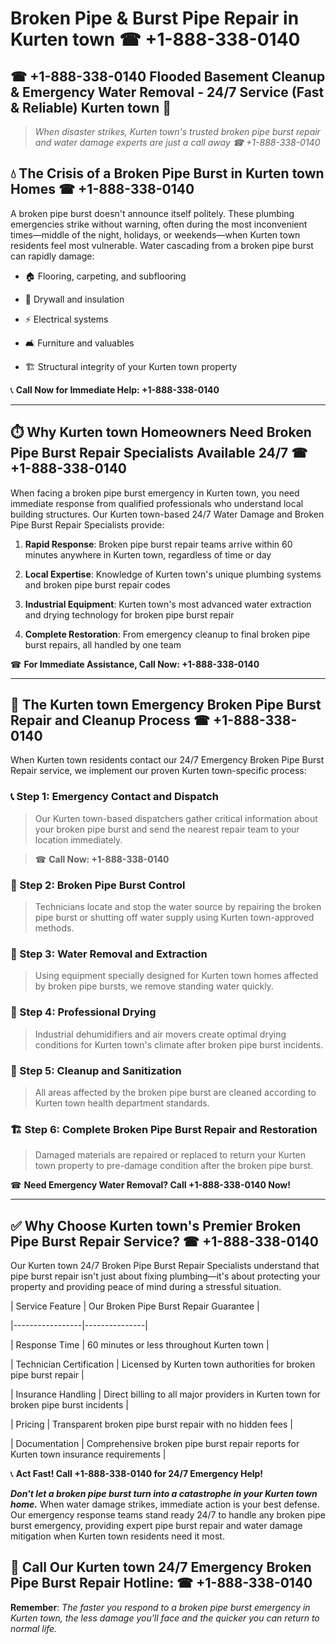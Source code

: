 # Broken Pipe & Burst Pipe Repair in Kurten town ☎ +1-888-338-0140  
## ☎ +1-888-338-0140 Flooded Basement Cleanup & Emergency Water Removal - 24/7 Service (Fast & Reliable) Kurten town 🚨  

> *When disaster strikes, Kurten town's trusted broken pipe burst repair and water damage experts are just a call away ☎ +1-888-338-0140*  

## 💧 The Crisis of a Broken Pipe Burst in Kurten town Homes ☎ +1-888-338-0140  

A broken pipe burst doesn't announce itself politely. These plumbing emergencies strike without warning, often during the most inconvenient times—middle of the night, holidays, or weekends—when Kurten town residents feel most vulnerable. Water cascading from a broken pipe burst can rapidly damage:  

* 🏠 Flooring, carpeting, and subflooring  
* 🧱 Drywall and insulation  
* ⚡ Electrical systems  
* 🛋️ Furniture and valuables  
* 🏗️ Structural integrity of your Kurten town property  

📞 **Call Now for Immediate Help: +1-888-338-0140**  

---  

## ⏱️ Why Kurten town Homeowners Need Broken Pipe Burst Repair Specialists Available 24/7 ☎ +1-888-338-0140  

When facing a broken pipe burst emergency in Kurten town, you need immediate response from qualified professionals who understand local building structures. Our Kurten town-based 24/7 Water Damage and Broken Pipe Burst Repair Specialists provide:  

1. **Rapid Response**: Broken pipe burst repair teams arrive within 60 minutes anywhere in Kurten town, regardless of time or day  
2. **Local Expertise**: Knowledge of Kurten town's unique plumbing systems and broken pipe burst repair codes  
3. **Industrial Equipment**: Kurten town's most advanced water extraction and drying technology for broken pipe burst repair  
4. **Complete Restoration**: From emergency cleanup to final broken pipe burst repairs, all handled by one team  

☎ **For Immediate Assistance, Call Now: +1-888-338-0140**  

---  

## 🔧 The Kurten town Emergency Broken Pipe Burst Repair and Cleanup Process ☎ +1-888-338-0140  

When Kurten town residents contact our 24/7 Emergency Broken Pipe Burst Repair service, we implement our proven Kurten town-specific process:  

### 📞 Step 1: Emergency Contact and Dispatch  
> Our Kurten town-based dispatchers gather critical information about your broken pipe burst and send the nearest repair team to your location immediately.  
> ☎ **Call Now: +1-888-338-0140**  

### 🚿 Step 2: Broken Pipe Burst Control  
> Technicians locate and stop the water source by repairing the broken pipe burst or shutting off water supply using Kurten town-approved methods.  

### 🌊 Step 3: Water Removal and Extraction  
> Using equipment specially designed for Kurten town homes affected by broken pipe bursts, we remove standing water quickly.  

### 💨 Step 4: Professional Drying  
> Industrial dehumidifiers and air movers create optimal drying conditions for Kurten town's climate after broken pipe burst incidents.  

### 🧼 Step 5: Cleanup and Sanitization  
> All areas affected by the broken pipe burst are cleaned according to Kurten town health department standards.  

### 🏗️ Step 6: Complete Broken Pipe Burst Repair and Restoration  
> Damaged materials are repaired or replaced to return your Kurten town property to pre-damage condition after the broken pipe burst.  

☎ **Need Emergency Water Removal? Call +1-888-338-0140 Now!**  

---  

## ✅ Why Choose Kurten town's Premier Broken Pipe Burst Repair Service? ☎ +1-888-338-0140  

Our Kurten town 24/7 Broken Pipe Burst Repair Specialists understand that pipe burst repair isn't just about fixing plumbing—it's about protecting your property and providing peace of mind during a stressful situation.  

| Service Feature | Our Broken Pipe Burst Repair Guarantee |  
|-----------------|---------------|  
| Response Time | 60 minutes or less throughout Kurten town |  
| Technician Certification | Licensed by Kurten town authorities for broken pipe burst repair |  
| Insurance Handling | Direct billing to all major providers in Kurten town for broken pipe burst incidents |  
| Pricing | Transparent broken pipe burst repair with no hidden fees |  
| Documentation | Comprehensive broken pipe burst repair reports for Kurten town insurance requirements |  

📞 **Act Fast! Call +1-888-338-0140 for 24/7 Emergency Help!**  

***Don't let a broken pipe burst turn into a catastrophe in your Kurten town home.*** When water damage strikes, immediate action is your best defense. Our emergency response teams stand ready 24/7 to handle any broken pipe burst emergency, providing expert pipe burst repair and water damage mitigation when Kurten town residents need it most.  

## 📱 Call Our Kurten town 24/7 Emergency Broken Pipe Burst Repair Hotline: ☎ +1-888-338-0140  

**Remember**: *The faster you respond to a broken pipe burst emergency in Kurten town, the less damage you'll face and the quicker you can return to normal life.*